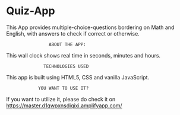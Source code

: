 # Quiz-App
This App provides multiple-choice-questions bordering on Math and English, with answers to check if correct or otherwise. 

                    ABOUT THE APP:
This wall clock shows real time in seconds, minutes and hours.

                  TECHNOLOGIES USED
This app is built using HTML5, CSS and vanilla JavaScript.

                YOU WANT TO USE IT?
If you want to utilize it, please do check it on https://master.d1qwpxnsdiqixi.amplifyapp.com/
